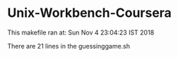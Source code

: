 # Unix-Workbench-Coursera

This makefile ran at: Sun Nov  4 23:04:23 IST 2018


There are 21 lines in the guessinggame.sh


